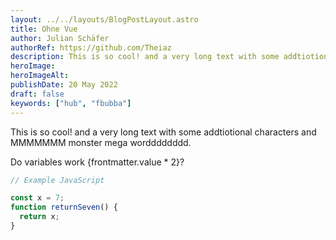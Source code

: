 ```yaml
---
layout: ../../layouts/BlogPostLayout.astro
title: Ohne Vue
author: Julian Schäfer
authorRef: https://github.com/Theiaz
description: This is so cool! and a very long text with some addtiotional characters and MMMMMMM monster mega wordddddddd!
heroImage:
heroImageAlt:
publishDate: 20 May 2022
draft: false
keywords: ["hub", "fbubba"]
---
```


This is so cool! and a very long text with some addtiotional characters and MMMMMMM monster mega wordddddddd.

Do variables work {frontmatter.value * 2}?

```javascript
// Example JavaScript

const x = 7;
function returnSeven() {
  return x;
}
```
